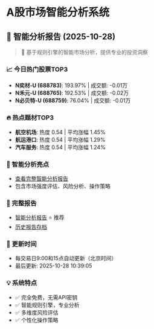 # A股市场智能分析系统

## 🤖 智能分析报告 (2025-10-28)

> 🚀 基于规则引擎的智能市场分析，提供专业的投资洞察

### 📈 今日热门股票TOP3
- **N奕材-U (688783)**: 193.97% | 成交额: -0.01万
- **N禾元-U (688765)**: 192.53% | 成交额: -0.02万
- **N必贝特-U (688759)**: 76.04% | 成交额: -0.01万

### 🔥 热点题材TOP3
- **航空机场**: 热度 0.54 | 平均涨幅 1.45%
- **航运港口**: 热度 0.54 | 平均涨幅 1.29%
- **汽车服务**: 热度 0.54 | 平均涨幅 1.24%

### 🤖 智能分析亮点
- [查看完整智能分析报告](reports/enhanced_report_2025-10-28.md)
- 包含市场强度评估、风险分析、操作策略

### 📄 完整报告
- [智能分析报告](reports/enhanced_report_2025-10-28.md) ⭐ 推荐
- [历史报告存档](reports/)

### 🔄 更新时间
- 每交易日9:00和15点自动更新（北京时间）
- 最后更新: 2025-10-28 10:39:05

### 💡 系统特点
- ✅ 完全免费，无需API密钥
- ✅ 智能规则引擎，专业分析
- ✅ 多维度风险评估
- ✅ 个性化操作策略
